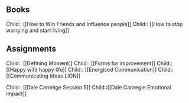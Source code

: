 ## Books
Child:: [[How to Win Friends and Influence people]]
Child:: [[How to stop worrying and start living]]

## Assignments
Child:: [[Defining Moment]]
Child:: [[Forms for improvement]]
Child:: [[Happy wife happy life]]
Child:: [[Energised Communication]]
Child:: [[Communicating Ideas LION]]

Child:: [[Dale  Carneige Session 5]]
Child::[[Dale Carnegie Emotional impact]]
